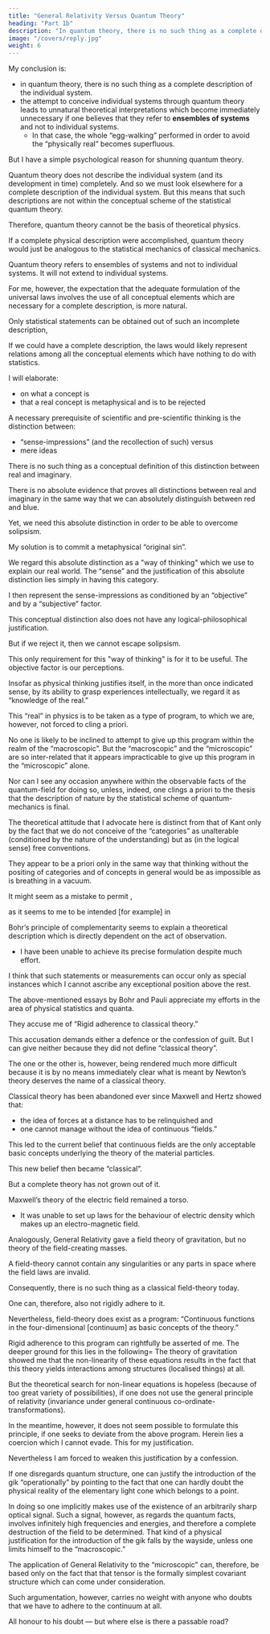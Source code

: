 ```yaml
---
title: "General Relativity Versus Quantum Theory"
heading: "Part 1b"
description: "In quantum theory, there is no such thing as a complete description of the individual system"
image: "/covers/reply.jpg"
weight: 6
---
```



My conclusion is:
- in quantum theory, there is no such thing as a complete description of the individual system. 
- the attempt to conceive individual systems through quantum theory leads to unnatural theoretical interpretations which become immediately unnecessary if one believes that they refer to **ensembles of systems** and not to individual systems. 
  - In that case, the whole “egg-walking” performed in order to avoid the “physically real” becomes superfluous. 

But I have a simple psychological reason for shunning quantum theory.  <!-- the fact that this most nearly obvious interpretation is being shunned.  -->

Quantum theory does not describe the individual system (and its development in time) completely. And so we must look elsewhere for a complete description of the individual system. But this means that such descriptions are not within the conceptual scheme of the statistical quantum theory. 

<!-- In doing so, it would be clear from the very beginning that the elements of such a description  -->

Therefore, quantum theory cannot be the basis of theoretical physics.
<!-- With this one would admit that, in principle, this scheme could not serve as   -->

If a complete physical description were accomplished, <!-- the statistical --> quantum theory would just be <!-- , within the framework of future physics, take an approximately --> analogous <!-- position --> to the statistical mechanics <!-- within the framework --> of classical mechanics. 

<!-- I am rather firmly convinced that the development of theoretical physics will be of this type; but the path will be lengthy and difficult. -->

Quantum theory refers to ensembles of systems and not to individual systems. It will not extend to individual systems.  
<!-- A quantum theoretician might even admit that the quantum-theoretical description  -->

<!-- But he still clings to the idea that the type of description of the statistical quantum theory will, in its essential features, be retained in the future.  -->

<!-- He may argue as follows=  True, I admit that the quantum-theoretical description is an incomplete description of the individual system. I even admit that a complete theoretical description is, in principle, thinkable. But I consider it proven that the search for such a complete description would be aimless. For the lawfulness of nature is thus constituted that the laws can be completely and suitably formulated within the framework of our incomplete description. -->

<!-- I think that the point of view of quantum theory — taken as theoretical possibility — is incontestable.  -->

For me, however, the expectation that the adequate formulation of the universal laws involves the use of all conceptual elements which are necessary for a complete description, is more natural. 


Only statistical statements can be obtained out of such an incomplete description, 

If we could have a complete description, the laws would likely represent relations among all the conceptual elements<!--  of this description --> which have nothing to do with statistics.

<!-- A few more remarks of a general nature concerning -->

I will elaborate:
- on what a concept is  
- that a real concept is metaphysical and is to be rejected

<!-- concepts and [also] concerning the insinuation that a concept — for example that of the real — is something metaphysical (and therefore to be rejected).  -->

<!-- A basic conceptual distinction, which is  -->

A necessary prerequisite of scientific and pre-scientific thinking is the distinction between:
- “sense-impressions” (and the recollection of such) versus
- mere ideas

There is no such thing as a conceptual definition of this distinction between real and imaginary.

There is no absolute evidence that proves all <!-- At the base of the --> distinctions between real and imaginary in the same way that we can absolutely distinguish between red and blue. <!-- , there is no such thing as a kind of evidence -->

<!--  (aside from, circular definitions, i.e., of such as make a hidden use of the object to be defined). Nor can it be maintained that at the base of this distinction there is a type of evidence, such as underlies, for example, the distinction between red and blue. -->

Yet, we need this absolute distinction in order to be able to overcome solipsism.

<!-- Solution=  we shall make use of this distinction unconcerned with the reproach that, in doing so, we are guilty of the -->

My solution is to commit a metaphysical “original sin”.

We regard this absolute distinction as a "way of thinking" <!-- category --> which we use to explain our real world. The “sense” and the justification of this absolute distinction lies simply in having this category<!--  achievement -->. 

<!-- in order that we might the better find our way in the world of immediate sensations.  -->


<!-- But this is only a first step. We -->

I then represent the sense-impressions as conditioned by an “objective” and by a “subjective” factor. 

This conceptual distinction also does not have any logical-philosophical justification. 

But if we reject it, then we cannot escape solipsism. 

<!-- It is also the presupposition of every kind of physical thinking. Here too,  -->

This only requirement for this "way of thinking" is for it to be useful. The objective factor is our perceptions. 

<!-- The only justification lies in its usefulness. We are here concerned with “categories” or schemes of thought, the selection of which is, in principle, entirely open to us and whose qualification can only be judged by the degree to which its use contributes to making the totality of the contents of consciousness “intelligible.”  -->

<!-- The above mentioned “objective factor” is the totality of such concepts and conceptual relations as are thought of as independent of experience, viz., of perceptions.  -->

<!-- So long as we move within the thus programmatically fixed sphere of thought we are thinking physically.  -->

Insofar as physical thinking justifies itself, in the more than once indicated sense, by its ability to grasp experiences intellectually, we regard it as “knowledge of the real.”

This “real” in physics is to be taken as a type of program, to which we are, however, not forced to cling a priori. 

No one is likely to be inclined to attempt to give up this program within the realm of the “macroscopic”. <!-- (location of the mark on the paper strip “real”) -->
But the “macroscopic” and the “microscopic” are so inter-related that it appears impracticable to give up this program in the “microscopic” alone.

Nor can I see any occasion anywhere within the observable facts of the quantum-field for doing so, unless, indeed, one clings a priori to the thesis that the description of nature by the statistical scheme of quantum-mechanics is final.

The theoretical attitude that I advocate here is distinct from that of Kant only by the fact that we do not conceive of the “categories” as unalterable (conditioned by the nature of the understanding) but as (in the logical sense) free conventions. 

They appear to be a priori only in the same way that thinking without the positing of categories and of concepts in general would be as impossible as is breathing in a vacuum.

It might seem as a mistake to permit , 

as it seems to me to be intended [for example] in 

Bohr’s principle of complementarity seems to explain a theoretical description which is directly dependent on the act of observation. <!--  empirical assertions -->
- I have been unable to achieve its precise formulation despite much effort. 

I think that such statements or measurements can occur only as special instances <!-- , viz., parts, of physical description, to --> which I cannot ascribe any exceptional position above the rest.

The above-mentioned essays by Bohr and Pauli appreciate my efforts in the area of physical statistics and quanta. <!--  and, in addition, an accusation which is brought forward in the friendliest of fashion.  -->

They accuse me of <!-- In briefest formulation this latter runs as follows=  --> “Rigid adherence to classical theory.” 

This accusation demands either a defence or the confession of guilt. But I can give neither because they did not define “classical theory”.


The one or the other is, however, being rendered much more difficult because it is by no means immediately clear what is meant by  Newton’s theory deserves the name of a classical theory. 

Classical theory has been abandoned ever since Maxwell and Hertz showed that:
- the idea of forces at a distance has to be relinquished and
- one cannot manage without the idea of continuous “fields.” 

This led to the current belief that continuous fields are the only acceptable basic concepts underlying the theory of the material particles. 

This new belief then became “classical”. 

But a complete theory has not grown out of it.

Maxwell’s theory of the electric field remained a torso. 
- It was unable to set up laws for the behaviour of electric density which makes up an electro-magnetic field. 

Analogously, General Relativity gave a field theory of gravitation, but no theory of the field-creating masses.

A field-theory cannot contain any singularities or any parts in space where the field laws are invalid.

Consequently, there is no such thing as a classical field-theory today. 

One can, therefore, also not rigidly adhere to it. 

Nevertheless, field-theory does exist as a program: “Continuous functions in the four-dimensional [continuum] as basic concepts of the theory.” 

Rigid adherence to this program can rightfully be asserted of me. The deeper ground for this lies in the following=  The theory of gravitation showed me that the non-linearity of these equations results in the fact that this theory yields interactions among structures (localised things) at all. 

But the theoretical search for non-linear equations is hopeless (because of too great variety of possibilities), if one does not use the general principle of relativity (invariance under general continuous co-ordinate-transformations). 

In the meantime, however, it does not seem possible to formulate this principle, if one seeks to deviate from the above program. Herein lies a coercion which I cannot evade. This for my justification.

Nevertheless I am forced to weaken this justification by a confession. 

If one disregards quantum structure, one can justify the introduction of the gik “operationally” by pointing to the fact that one can hardly doubt the physical reality of the elementary light cone which belongs to a point. 

In doing so one implicitly makes use of the existence of an arbitrarily sharp optical signal. Such a signal, however, as regards the quantum facts, involves infinitely high frequencies and energies, and therefore a complete destruction of the field to be determined. That kind of a physical justification for the introduction of the gik falls by the wayside, unless one limits himself to the “macroscopic.” 

The application of General Relativity to the “microscopic” can, therefore, be based only on the fact that that tensor is the formally simplest covariant structure which can come under consideration. 

Such argumentation, however, carries no weight with anyone who doubts that we have to adhere to the continuum at all. 

All honour to his doubt — but where else is there a passable road?
